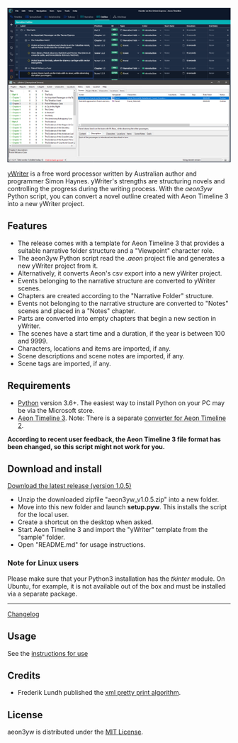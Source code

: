 [![Screenshot: Example](Screenshots/screen01.png)](https://raw.githubusercontent.com/peter88213/aeon3yw/main/docs/Screenshots/screen01.png)

[yWriter](http://spacejock.com/yWriter7.html) is a free word processor written by Australian author and programmer Simon Haynes. yWriter's strengths are structuring novels and controlling the progress during the writing process. With the *aeon3yw* Python script, you can convert a novel outline created with Aeon Timeline 3 into a new yWriter project.

## Features

- The release comes with a template for Aeon Timeline 3 that provides a suitable narrative folder structure and a "Viewpoint" character role.
- The aeon3yw Python script read the *.aeon* project file and generates a new yWriter project from it.
- Alternatively, it converts Aeon's csv export into a new yWriter project.
- Events belonging to the narrative structure are converted to yWriter scenes.
- Chapters are created according to the "Narrative Folder" structure.
- Events not belonging to the narrative structure are converted to "Notes" scenes and placed in a "Notes" chapter.
- Parts are converted into empty chapters that begin a new section in yWriter.
- The scenes have a start time and a duration, if the year is between 100 and 9999.
- Characters, locations and items are imported, if any.
- Scene descriptions and scene notes are imported, if any.
- Scene tags are imported, if any.

 
## Requirements

- [Python](https://www.python.org/) version 3.6+. The easiest way to install Python on your PC may be via the Microsoft store.
- [Aeon Timeline 3](https://www.aeontimeline.com/). Note: There is a separate [converter for Aeon Timeline 2](https://peter88213.github.io/aeon2yw).

**According to recent user feedback, the Aeon Timeline 3 file format has been changed, so this script might not work for you.**

## Download and install

[Download the latest release (version 1.0.5)](https://raw.githubusercontent.com/peter88213/aeon3yw/main/dist/aeon3yw_v1.0.5.zip)

- Unzip the downloaded zipfile "aeon3yw_v1.0.5.zip" into a new folder.
- Move into this new folder and launch **setup.pyw**. This installs the script for the local user.
- Create a shortcut on the desktop when asked.
- Start Aeon Timeline 3 and import the "yWriter" template from the "sample" folder.
- Open "README.md" for usage instructions.

### Note for Linux users

Please make sure that your Python3 installation has the *tkinter* module. On Ubuntu, for example, it is not available out of the box and must be installed via a separate package. 

------------------------------------------------------------------

[Changelog](changelog)

## Usage

See the [instructions for use](usage)

## Credits

- Frederik Lundh published the [xml pretty print algorithm](http://effbot.org/zone/element-lib.htm#prettyprint).


## License

aeon3yw is distributed under the [MIT License](http://www.opensource.org/licenses/mit-license.php).


 




